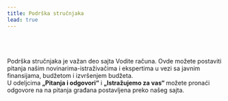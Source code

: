 ```yaml
---
title: Podrška stručnjaka
lead: true
---
```


<div class='justify' >
<br/><br/><br/>
Podrška stručnjaka je važan deo sajta Vodite računa. Ovde možete postaviti pitanja našim novinarima-istraživačima i ekspertima u vezi sa javnim finansijama, budžetom i izvršenjem budžeta. <br/>
U odeljcima <b>„Pitanja i odgovori“</b> i  <b>„Istražujemo za vas“ </b> možete pronaći odgovore na na pitanja građana postavljena preko našeg sajta. 
<br/><br/><br/><br/><br/><br/>

</div>